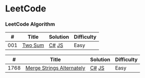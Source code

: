 # LeetCode

### LeetCode Algorithm

| #   | Title                                             | Solution                                                                               | Difficulty |
| --- | ------------------------------------------------- | -------------------------------------------------------------------------------------- | ---------- |
| 001 | [Two Sum](https://leetcode.com/problems/two-sum/) | [C#](./CSharp/LeetCode/001_099/001_TwoSum.cs) [JS](./JavaScript/001_099/001_TwoSum.js) | Easy       |

| #    | Title                                                                                 | Solution                                                                                                                       | Difficulty |
| ---- | ------------------------------------------------------------------------------------- | ------------------------------------------------------------------------------------------------------------------------------ | ---------- |
| 1768 | [Merge Strings Alternately](https://leetcode.com/problems/merge-strings-alternately/) | [C#](./CSharp/LeetCode/1700_1799/1768_MergeStringsAlternately.cs) [JS](./JavaScript/1700_1799/1768_MergeStringsAlternately.js) | Easy       |
